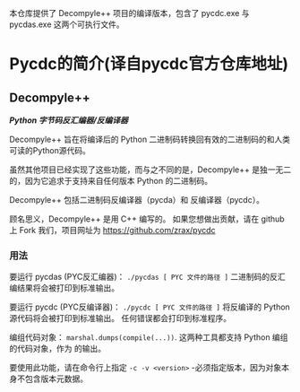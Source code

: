 本仓库提供了 Decompyle++ 项目的编译版本，包含了 pycdc.exe 与 pycdas.exe 这两个可执行文件。

# Pycdc的简介(译自pycdc官方仓库地址)

## Decompyle++
***Python 字节码反汇编器/反编译器***

Decompyle++ 旨在将编译后的 Python 二进制码转换回有效的二进制码的和人类可读的Python源代码。

虽然其他项目已经实现了这些功能，而与之不同的是，Decompyle++ 是独一无二的，因为它追求于支持来自任何版本 Python 的二进制码。

Decompyle++ 包括二进制码反编译器（pycda）和 反编译器（pycdc）。

顾名思义，Decompyle++ 是用 C++ 编写的。 如果您想做出贡献，请在 github 上 Fork 我们，项目网址为 https://github.com/zrax/pycdc

### 用法
要运行 pycdas (PYC反汇编器)： `./pycdas [ PYC 文件的路径 ]`
二进制码的反汇编结果将会被打印到标准输出。

要运行 pycdc (PYC反编译器)： `./pycdc [ PYC 文件的路径 ]`
将反编译的 Python 源代码将会被打印到标准输出。 任何错误都会打印到标准程序。

编组代码对象： `marshal.dumps(compile(...))`.
这两种工具都支持 Python 编组的代码对象，作为 的输出。

要使用此功能，请在命令行上指定 `-c -v <version>` -必须指定版本，因为对象本身不包含版本元数据。
